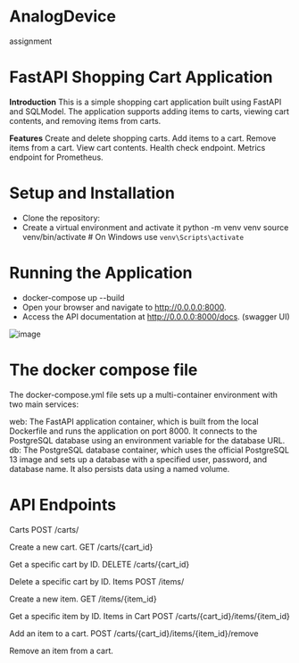 # AnalogDevice
assignment

# FastAPI Shopping Cart Application

**Introduction**
This is a simple shopping cart application built using FastAPI and SQLModel. The application supports adding items to carts, viewing cart contents, and removing items from carts.

**Features**
Create and delete shopping carts.
Add items to a cart.
Remove items from a cart.
View cart contents.
Health check endpoint.
Metrics endpoint for Prometheus.

# Setup and Installation

- Clone the repository:
- Create a virtual environment and activate it
  python -m venv venv
  source venv/bin/activate  # On Windows use `venv\Scripts\activate`

# Running the Application

- docker-compose up --build
- Open your browser and navigate to http://0.0.0.0:8000.
- Access the API documentation at http://0.0.0.0:8000/docs. (swagger UI)

![image](https://github.com/bcg-cpe-shared-tooling/bcg-cpe-terraform-aws-ipam/assets/108435425/31114976-0e75-4a0c-9bc7-29a68ecf145e)

# The docker compose file 

The docker-compose.yml file sets up a multi-container environment with two main services:

web: The FastAPI application container, which is built from the local Dockerfile and runs the application on port 8000. It connects to the PostgreSQL database using an environment variable for the database URL.
db: The PostgreSQL database container, which uses the official PostgreSQL 13 image and sets up a database with a specified user, password, and database name. It also persists data using a named volume.

# API Endpoints

Carts
POST /carts/

Create a new cart.
GET /carts/{cart_id}

Get a specific cart by ID.
DELETE /carts/{cart_id}

Delete a specific cart by ID.
Items
POST /items/

Create a new item.
GET /items/{item_id}

Get a specific item by ID.
Items in Cart
POST /carts/{cart_id}/items/{item_id}

Add an item to a cart.
POST /carts/{cart_id}/items/{item_id}/remove

Remove an item from a cart.





